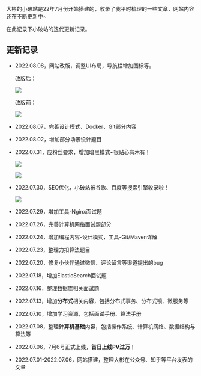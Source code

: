 大彬的小破站是22年7月份开始搭建的，收录了我平时梳理的一些文章，网站内容还在不断更新中~

在此记录下小破站的迭代更新记录。

## 更新记录

- 2022.08.08，网站改版，调整UI布局，导航栏增加图标等。

  改版后：

  ![](http://img.dabin-coder.cn/image/image-20220809084502495.png)

  改版前：

  ![](http://img.dabin-coder.cn/image/image-20220801004446607.png)

- 2022.08.07，完善设计模式、Docker、Git部分内容

- 2022.08.02，增加部分场景设计题目

- 2022.07.31，应粉丝要求，增加暗黑模式~很贴心有木有！

  ![](http://img.dabin-coder.cn/image/image-20220801004603404.png)

  ![](http://img.dabin-coder.cn/image/image-20220801004446607.png)

- 2022.07.30，SEO优化，小破站被谷歌、百度等搜索引擎收录啦！

  ![](http://img.dabin-coder.cn/image/image-20220801003633682.png)

- 2022.07.29，增加工具-Nginx面试题

- 2022.07.26，完善计算机网络面试题部分

- 2022.07.24，增加编程内容-设计模式，工具-Git/Maven详解

- 2022.07.23，整理力扣算法题目

- 2022.07.20，修复小伙伴通过微信、评论留言等渠道提出的bug

- 2022.07.18，增加ElasticSearch面试题

- 2022.07.16，整理数据库相关面试题

- 2022.07.13，增加**分布式**相关内容，包括分布式事务、分布式锁、微服务等

- 2022.07.10，增加学习资源，包括面试手册、算法手册

- 2022.07.08，整理**计算机基础**内容，包括操作系统、计算机网络、数据结构与算法等

- 2022.07.06，7月6号正式上线，**首日上线PV过万**！

- 2022.07.01-2022.07.06，网站搭建，整理大彬在公众号、知乎等平台发表的文章

